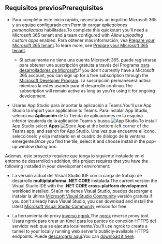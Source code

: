 ## <a name="prerequisites"></a><span data-ttu-id="99872-101">Requisitos previos</span><span class="sxs-lookup"><span data-stu-id="99872-101">Prerequisites</span></span>

- <span data-ttu-id="99872-102">Para completar este inicio rápido, necesitarás un inquilino Microsoft 365 y un equipo configurado con Permitir cargar *aplicaciones personalizadas* habilitadas.</span><span class="sxs-lookup"><span data-stu-id="99872-102">To complete this quickstart you'll need a Microsoft 365 tenant and a team configured with *Allow uploading custom apps* enabled.</span></span> <span data-ttu-id="99872-103">Para obtener más información, vea [Prepare your Microsoft 365 tenant](~/concepts/build-and-test/prepare-your-o365-tenant.md).</span><span class="sxs-lookup"><span data-stu-id="99872-103">To learn more, see [Prepare your Microsoft 365 tenant](~/concepts/build-and-test/prepare-your-o365-tenant.md).</span></span>
  - <span data-ttu-id="99872-104">Si actualmente no tiene una cuenta Microsoft 365, puede registrarse para obtener una suscripción gratuita a través del Programa [para desarrolladores de Microsoft](https://developer.microsoft.com/en-us/microsoft-365/dev-program).</span><span class="sxs-lookup"><span data-stu-id="99872-104">If you don't currently have a Microsoft 365 account, you can sign up for a free subscription through the [Microsoft Developer Program](https://developer.microsoft.com/en-us/microsoft-365/dev-program).</span></span> <span data-ttu-id="99872-105">La suscripción permanecerá activa mientras la estés usando para el desarrollo continuo.</span><span class="sxs-lookup"><span data-stu-id="99872-105">The subscription will remain active as long as you're using it for ongoing development.</span></span>

- <span data-ttu-id="99872-106">Usarás App Studio para importar la aplicación a Teams.</span><span class="sxs-lookup"><span data-stu-id="99872-106">You'll use App Studio to import your application to Teams.</span></span> <span data-ttu-id="99872-107">Para instalar App Studio, selecciona **Aplicación** de la Tienda de aplicaciones en la esquina inferior izquierda de la aplicación Teams y busca ![ App ](~/assets/images/tab-images/storeApp.png) Studio.</span><span class="sxs-lookup"><span data-stu-id="99872-107">To install App Studio select **Apps** ![Store App](~/assets/images/tab-images/storeApp.png) at the bottom-left corner of the Teams app, and search for App Studio.</span></span> <span data-ttu-id="99872-108">Una vez que encuentre el icono, selecciónelo y elija instalarlo en el cuadro de diálogo de la ventana emergente.</span><span class="sxs-lookup"><span data-stu-id="99872-108">Once you find the tile, select it and choose install in the pop-up window dialog box.</span></span>

<span data-ttu-id="99872-109">Además, este proyecto requiere que tenga lo siguiente instalado en el entorno de desarrollo:</span><span class="sxs-lookup"><span data-stu-id="99872-109">In addition, this project requires that you have the following installed in your development environment:</span></span>

- <span data-ttu-id="99872-110">La versión actual del Visual Studio IDE con la carga de trabajo de desarrollo **multiplataforma .NET CORE** instalada.</span><span class="sxs-lookup"><span data-stu-id="99872-110">The current version the Visual Studio IDE with the **.NET CORE cross-platform development** workload installed.</span></span> <span data-ttu-id="99872-111">Si aún no tienes Visual Studio, puedes descargar e instalar la última [Microsoft Visual Studio Community](https://visualstudio.microsoft.com/downloads) versión gratuita.</span><span class="sxs-lookup"><span data-stu-id="99872-111">If you don't already have Visual Studio, you can download and install the latest [Microsoft Visual Studio Community](https://visualstudio.microsoft.com/downloads) version for free.</span></span>

- <span data-ttu-id="99872-112">La herramienta de proxy [inverso ngrok.](https://ngrok.com)</span><span class="sxs-lookup"><span data-stu-id="99872-112">The [ngrok](https://ngrok.com) reverse proxy tool.</span></span> <span data-ttu-id="99872-113">Usará ngrok para crear un túnel para los puntos de conexión HTTPS del servidor web que se ejecuta localmente.</span><span class="sxs-lookup"><span data-stu-id="99872-113">You'll use ngrok to create a tunnel to your locally running web server's publicly-available HTTPS endpoints.</span></span> <span data-ttu-id="99872-114">Puede [descargarlo aquí](https://ngrok.com/download).</span><span class="sxs-lookup"><span data-stu-id="99872-114">You can [download it here](https://ngrok.com/download).</span></span>
